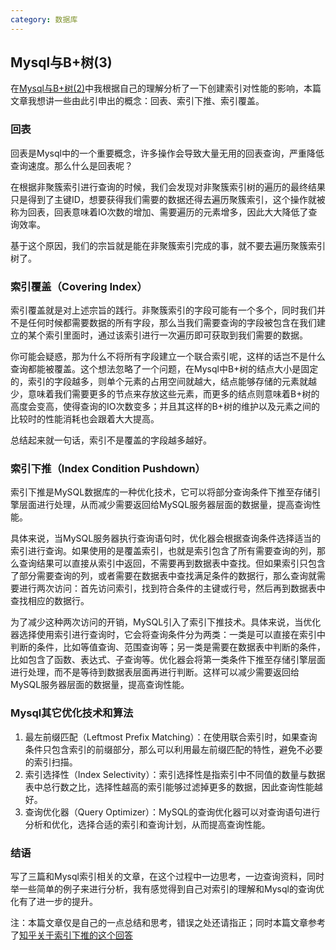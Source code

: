```yaml
---
category: 数据库
---
```




## Mysql与B+树(3)

在[Mysql与B+树(2)](https://yedong666.github.io/blogs/%E6%95%B0%E6%8D%AE%E5%BA%93/2022/02/15/Mysql%E4%B8%8EB+%E6%A0%91(2).html)中我根据自己的理解分析了一下创建索引对性能的影响，本篇文章我想讲一些由此引申出的概念：回表、索引下推、索引覆盖。

### 回表

回表是Mysql中的一个重要概念，许多操作会导致大量无用的回表查询，严重降低查询速度。那么什么是回表呢？

在根据非聚簇索引进行查询的时候，我们会发现对非聚簇索引树的遍历的最终结果只是得到了主键ID，想要获得我们需要的数据还得去遍历聚簇索引，这个操作就被称为回表，回表意味着IO次数的增加、需要遍历的元素增多，因此大大降低了查询效率。

基于这个原因，我们的宗旨就是能在非聚簇索引完成的事，就不要去遍历聚簇索引树了。

### 索引覆盖（Covering Index）

索引覆盖就是对上述宗旨的践行。非聚簇索引的字段可能有一个多个，同时我们并不是任何时候都需要数据的所有字段，那么当我们需要查询的字段被包含在我们建立的某个索引里面时，通过该索引进行一次遍历即可获取到我们需要的数据。

你可能会疑惑，那为什么不将所有字段建立一个联合索引呢，这样的话岂不是什么查询都能被覆盖。这个想法忽略了一个问题，在Mysql中B+树的结点大小是固定的，索引的字段越多，则单个元素的占用空间就越大，结点能够存储的元素就越少，意味着我们需要更多的节点来存放这些元素，而更多的结点则意味着B+树的高度会变高，使得查询的IO次数变多；并且其这样的B+树的维护以及元素之间的比较时的性能消耗也会跟着大大提高。

总结起来就一句话，索引不是覆盖的字段越多越好。

### 索引下推（Index Condition Pushdown）

索引下推是MySQL数据库的一种优化技术，它可以将部分查询条件下推至存储引擎层面进行处理，从而减少需要返回给MySQL服务器层面的数据量，提高查询性能。

具体来说，当MySQL服务器执行查询语句时，优化器会根据查询条件选择适当的索引进行查询。如果使用的是覆盖索引，也就是索引包含了所有需要查询的列，那么查询结果可以直接从索引中返回，不需要再到数据表中查找。但如果索引只包含了部分需要查询的列，或者需要在数据表中查找满足条件的数据行，那么查询就需要进行两次访问：首先访问索引，找到符合条件的主键或行号，然后再到数据表中查找相应的数据行。

为了减少这种两次访问的开销，MySQL引入了索引下推技术。具体来说，当优化器选择使用索引进行查询时，它会将查询条件分为两类：一类是可以直接在索引中判断的条件，比如等值查询、范围查询等；另一类是需要在数据表中判断的条件，比如包含了函数、表达式、子查询等。优化器会将第一类条件下推至存储引擎层面进行处理，而不是等待到数据表层面再进行判断。这样可以减少需要返回给MySQL服务器层面的数据量，提高查询性能。

### Mysql其它优化技术和算法

1. 最左前缀匹配（Leftmost Prefix Matching）：在使用联合索引时，如果查询条件只包含索引的前缀部分，那么可以利用最左前缀匹配的特性，避免不必要的索引扫描。
2. 索引选择性（Index Selectivity）：索引选择性是指索引中不同值的数量与数据表中总行数之比，选择性越高的索引能够过滤掉更多的数据，因此查询性能越好。
3. 查询优化器（Query Optimizer）：MySQL的查询优化器可以对查询语句进行分析和优化，选择合适的索引和查询计划，从而提高查询性能。

### 结语

写了三篇和Mysql索引相关的文章，在这个过程中一边思考，一边查询资料，同时举一些简单的例子来进行分析，我有感觉得到自己对索引的理解和Mysql的查询优化有了进一步的提升。

注：本篇文章仅是自己的一点总结和思考，错误之处还请指正；同时本篇文章参考了[知乎关于索引下推的这个回答](https://www.zhihu.com/question/588200730/answer/2926897257)

